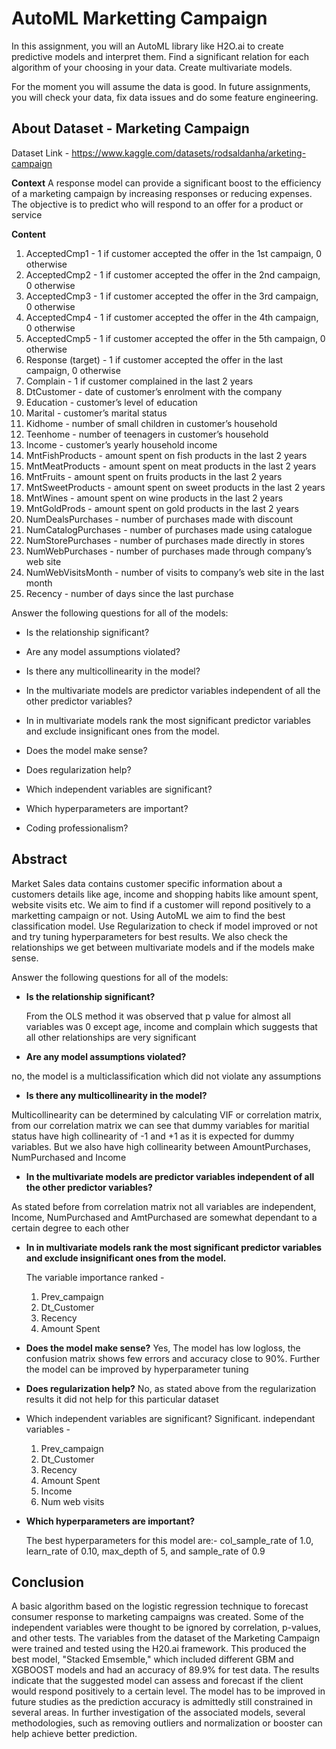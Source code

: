 # AutoML Marketting Campaign

In this assignment, you will an AutoML library like H2O.ai to create predictive models and interpret them. Find a significant relation for each algorithm of your choosing in your data. Create multivariate models.

For the moment you will assume the data is good. In future assignments, you will check your data, fix data issues and do some feature engineering. 

## About Dataset - Marketing Campaign

Dataset Link - https://www.kaggle.com/datasets/rodsaldanha/arketing-campaign

**Context**
A response model can provide a significant boost to the efficiency of a marketing campaign by increasing responses or reducing expenses. The objective is to predict who will respond to an offer for a product or service

**Content**

1. AcceptedCmp1 - 1 if customer accepted the offer in the 1st campaign, 0 otherwise
2. AcceptedCmp2 - 1 if customer accepted the offer in the 2nd campaign, 0 otherwise
3. AcceptedCmp3 - 1 if customer accepted the offer in the 3rd campaign, 0 otherwise
4. AcceptedCmp4 - 1 if customer accepted the offer in the 4th campaign, 0 otherwise
5. AcceptedCmp5 - 1 if customer accepted the offer in the 5th campaign, 0 otherwise
6. Response (target) - 1 if customer accepted the offer in the last campaign, 0 otherwise
7. Complain - 1 if customer complained in the last 2 years
8. DtCustomer - date of customer’s enrolment with the company
9. Education - customer’s level of education
10. Marital - customer’s marital status
11. Kidhome - number of small children in customer’s household
12. Teenhome - number of teenagers in customer’s household
13. Income - customer’s yearly household income
14. MntFishProducts - amount spent on fish products in the last 2 years
15. MntMeatProducts - amount spent on meat products in the last 2 years
16. MntFruits - amount spent on fruits products in the last 2 years
17. MntSweetProducts - amount spent on sweet products in the last 2 years
18. MntWines - amount spent on wine products in the last 2 years
19. MntGoldProds - amount spent on gold products in the last 2 years
20. NumDealsPurchases - number of purchases made with discount
21. NumCatalogPurchases - number of purchases made using catalogue
22. NumStorePurchases - number of purchases made directly in stores
23. NumWebPurchases - number of purchases made through company’s web site
24. NumWebVisitsMonth - number of visits to company’s web site in the last month
25. Recency - number of days since the last purchase

Answer the following questions for all of the models:

* Is the relationship significant?

* Are any model assumptions violated?

* Is there any multicollinearity in the model?

* In the multivariate models are predictor variables independent of all the other predictor variables?

* In in multivariate models rank the most significant predictor variables and exclude insignificant ones from the model.

* Does the model make sense?

* Does regularization help?

* Which independent variables are significant?

* Which hyperparameters are important?

* Coding professionalism?

## Abstract

Market Sales data contains customer specific information about a customers details like age, income and shopping habits like amount spent, website visits etc. We aim to find if a customer will repond positively to a marketting campaign or not. Using AutoML we aim to find the best classification model. Use Regularization to check if model improved or not and try tuning hyperparameters for best results. We also check the relationships we get between multivariate models and if the models make sense.

Answer the following questions for all of the models:

* **Is the relationship significant?**
  
  From the OLS method it was observed that p value for almost all variables was 0 except age, income and complain which suggests that all other relationships are very significant

* **Are any model assumptions violated?**

 no, the model is a multiclassification which did not violate any assumptions

* **Is there any multicollinearity in the model?**

 Multicollinearity can be determined by calculating VIF or correlation matrix, from our correlation matrix we can see that dummy variables for maritial status have high collinearity of -1 and +1 as it is expected for dummy variables. But we also have high collinearity between AmountPurchases, NumPurchased and Income

* **In the multivariate models are predictor variables independent of all the other predictor variables?**
 
 As stated before from correlation matrix not all variables are independent, Income, NumPurchased and AmtPurchased are somewhat dependant to a certain degree to each other

* **In in multivariate models rank the most significant predictor variables and exclude insignificant ones from the model.**
  
  The variable importance ranked -
  1.   Prev_campaign
  2.   Dt_Customer
  3.   Recency
  4.   Amount Spent


* **Does the model make sense?**
  Yes, The model has low logloss, the confusion matrix shows few errors and accuracy close to 90%. Further the model can be improved by hyperparameter tuning
* **Does regularization help?**
  No, as stated above from the regularization results it did not help for this particular dataset
* Which independent variables are significant?
  Significant. independant variables -
  1.   Prev_campaign
  2.   Dt_Customer
  3.   Recency
  4.   Amount Spent
  5.   Income
  6.   Num web visits

* **Which hyperparameters are important?**
  
  The best hyperparameters for this model are:- col_sample_rate of 1.0, learn_rate of 0.10, max_depth of 5, and sample_rate of 0.9


## Conclusion

A basic algorithm based on the logistic regression technique to forecast consumer response to marketing campaigns was created. Some of the independent variables were thought to be ignored by correlation, p-values, and other tests. The variables from the dataset of the Marketing Campaign were trained and tested using the H20.ai framework. This produced the best model, "Stacked Emsemble," which included different GBM and XGBOOST models and had an accuracy of 89.9% for test data. The results indicate that the suggested model can assess and forecast if the client would respond positively to a certain level. The model has to be improved in future studies as the prediction accuracy is admittedly still constrained in several areas. In further investigation of the associated models, several methodologies, such as removing outliers and normalization or booster can help achieve better prediction.
